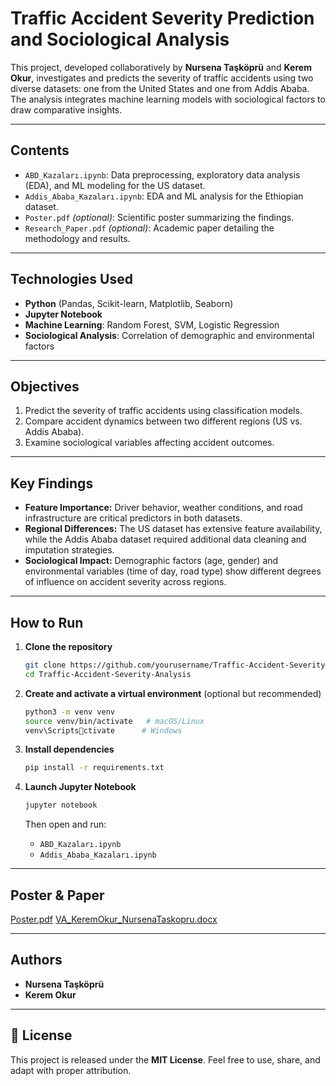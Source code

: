 # Traffic Accident Severity Prediction and Sociological Analysis

This project, developed collaboratively by **Nursena Taşköprü** and **Kerem Okur**, investigates and predicts the severity of traffic accidents using two diverse datasets: one from the United States and one from Addis Ababa. The analysis integrates machine learning models with sociological factors to draw comparative insights.

---

## Contents
- `ABD_Kazaları.ipynb`: Data preprocessing, exploratory data analysis (EDA), and ML modeling for the US dataset.
- `Addis_Ababa_Kazaları.ipynb`: EDA and ML analysis for the Ethiopian dataset.
- `Poster.pdf` _(optional)_: Scientific poster summarizing the findings.
- `Research_Paper.pdf` _(optional)_: Academic paper detailing the methodology and results.

---

##  Technologies Used
- **Python** (Pandas, Scikit-learn, Matplotlib, Seaborn)
- **Jupyter Notebook**
- **Machine Learning**: Random Forest, SVM, Logistic Regression
- **Sociological Analysis**: Correlation of demographic and environmental factors

---

## Objectives
1. Predict the severity of traffic accidents using classification models.  
2. Compare accident dynamics between two different regions (US vs. Addis Ababa).  
3. Examine sociological variables affecting accident outcomes.

---

## Key Findings
- **Feature Importance:** Driver behavior, weather conditions, and road infrastructure are critical predictors in both datasets.
- **Regional Differences:** The US dataset has extensive feature availability, while the Addis Ababa dataset required additional data cleaning and imputation strategies.
- **Sociological Impact:** Demographic factors (age, gender) and environmental variables (time of day, road type) show different degrees of influence on accident severity across regions.

---

##  How to Run

1. **Clone the repository**  
   ```bash
   git clone https://github.com/yourusername/Traffic-Accident-Severity-Analysis.git
   cd Traffic-Accident-Severity-Analysis
   ```

2. **Create and activate a virtual environment** (optional but recommended)  
   ```bash
   python3 -m venv venv
   source venv/bin/activate   # macOS/Linux
   venv\Scriptsctivate      # Windows
   ```

3. **Install dependencies**  
   ```bash
   pip install -r requirements.txt
   ```

4. **Launch Jupyter Notebook**  
   ```bash
   jupyter notebook
   ```  
   Then open and run:  
   - `ABD_Kazaları.ipynb`  
   - `Addis_Ababa_Kazaları.ipynb`  

---

##  Poster & Paper
[Poster.pdf](https://github.com/user-attachments/files/20613964/Poster.pdf)
[VA_KeremOkur_NursenaTaskopru.docx](https://github.com/user-attachments/files/20613967/VA_KeremOkur_NursenaTaskopru.docx)


---

##  Authors
- **Nursena Taşköprü**  
- **Kerem Okur**  

---

## 📄 License
This project is released under the **MIT License**. Feel free to use, share, and adapt with proper attribution.
